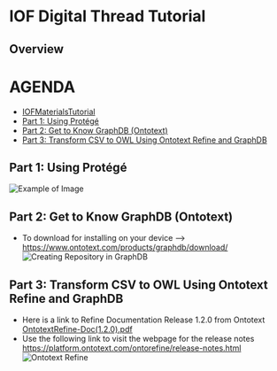 # IOF Digital Thread Tutorial
## Overview

# AGENDA
- [IOFMaterialsTutorial](#iofmaterialstutorial)
- [Part 1: Using Protégé](#Part-1:-Using-Protégé)
- [Part 2: Get to Know GraphDB (Ontotext)](#Part-2:-Get-to-Know-GraphDB-(Ontotext))
- [Part 3: Transform CSV to OWL Using Ontotext Refine and GraphDB](#Part-3:-Transform-CSV-to-OWL-Using-Ontotext-Refine-and-GraphDB)




## Part 1: Using Protégé

![Example of Image](https://github.com/ohio-ontology/IOF-DigitalThread-Tutorial/assets/60668676/0daa33d9-223d-445d-b1ad-883d5003b900)

## Part 2: Get to Know GraphDB (Ontotext)
- To download for installing on your device --> https://www.ontotext.com/products/graphdb/download/
![Creating Repository in GraphDB](https://github.com/ohio-ontology/IOF-DigitalThread-Tutorial/assets/60668676/457e13ef-6881-4624-9433-e6749f6a01f4)

## Part 3: Transform CSV to OWL Using Ontotext Refine and GraphDB
- Here is a link to Refine Documentation Release 1.2.0 from Ontotext [OntotextRefine-Doc(1.2.0).pdf](https://github.com/ohio-ontology/IOF-DigitalThread-Tutorial/files/14017364/OntotextRefine-Doc.1.2.0.pdf)
- Use the following link to visit the webpage for the release notes https://platform.ontotext.com/ontorefine/release-notes.html
![Ontotext Refine](https://github.com/ohio-ontology/IOF-DigitalThread-Tutorial/assets/60668676/e0a19878-4be3-4e8a-94e6-5f89ab13cf0f)
